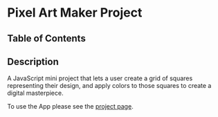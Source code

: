 # Pixel Art Maker Project

## Table of Contents

## Description

A JavaScript mini project that lets a user create a grid of squares representing their design, and apply colors to those squares to create a digital masterpiece.

To use the App please see the [project page](https://emekaokoli.github.io/).
